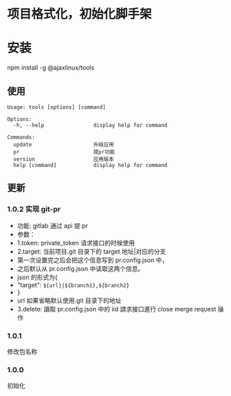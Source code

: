 # 项目格式化，初始化脚手架

# 安装

npm install -g @ajaxlinux/tools

## 使用

```
Usage: tools [options] [command]

Options:
  -h, --help                display help for command

Commands:
  update                    升级应用
  pr                        提pr功能
  version                   应用版本
  help [command]            display help for command
```

## 更新

### 1.0.2 实现 git-pr

- 功能: gitlab 通过 api 提 pr
- 参数：
- 1.token: private_token 请求接口的时候使用
- 2.target: 当前项目.git 目录下的 target 地址|对应的分支
- 第一次设置完之后会把这个信息写到 pr.config.json 中，
- 之后默认从 pr.config.json 中读取这两个信息。
- json 的形式为{
- "target": `${url}|${branch1},${branch2}`
- }
- url 如果省略默认使用.git 目录下的地址
- 3.delete: 讀取 pr.config.json 中的 iid 請求接口進行 close merge request 操作

### 1.0.1

修改包名称

### 1.0.0

初始化
